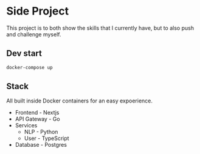 # Side Project

This project is to both show the skills that I currently have, but to also push and challenge myself.

## Dev start
```bash
docker-compose up
```

## Stack

All built inside Docker containers for an easy expoerience.

* Frontend - Nextjs
* API Gateway - Go
* Services
    * NLP - Python
    * User - TypeScript
* Database - Postgres